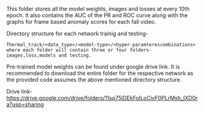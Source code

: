 This folder stores all the model weights, images and losses at every 10th epoch. It also contains the AUC of the PR and ROC curve along with the graphs for frame based anomaly scores for each fall video.

Directory structure for each network trainig and testing-
```
Thermal_track/<data_type>/<model-type>/<hyper-paramterescombinations> where each folder will contain three or four folders- images,loss,models and testing.
```
Pre-trained model weights can be found under google drive link. It is recommended to download the entire folder for the respective network as the provided code assumes the above mentioned directory structure.

Drive link- https://drive.google.com/drive/folders/11sp75lDEkFolLoCivF0PLrMsh_lXD0ra?usp=sharing
